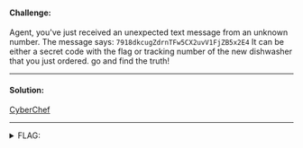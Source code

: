#### Challenge:

Agent, you've just received an unexpected text message from an unknown number. The message says: `7918dkcugZdrnTFw5CX2uvV1FjZB5x2E4` It can be either a secret code with the flag or tracking number of the new dishwasher that you just ordered. go and find the truth!

---

#### Solution:

[CyberChef](https://gchq.github.io/CyberChef/#recipe=From_Base58('123456789ABCDEFGHJKLMNPQRSTUVWXYZabcdefghijkmnopqrstuvwxyz',true)&input=NzkxOGRrY3VnWmRyblRGdzVDWDJ1dlYxRmpaQjV4MkU0)

---

<details><summary>FLAG:</summary>

```
CT18-iQhS-PkSx-RhjY-31B1
```

</details>
